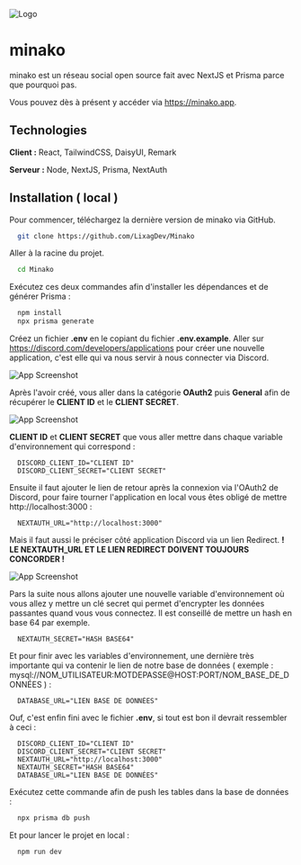 
![Logo](https://imgdb.net/storage/uploads/c16548d9afab6f5d6a6c4e09156f707866393103ecd067fa9fb9ac3d7c9f3c7e.png)

# **minako**

minako est un réseau social open source fait avec NextJS et Prisma parce que pourquoi pas.

Vous pouvez dès à présent y accéder via https://minako.app.
## Technologies

**Client :** React, TailwindCSS, DaisyUI, Remark

**Serveur :** Node, NextJS, Prisma, NextAuth


## Installation ( local )

Pour commencer, téléchargez la dernière version de minako via GitHub.
```bash
  git clone https://github.com/LixagDev/Minako
```

Aller à la racine du projet.
```bash
  cd Minako
```

Exécutez ces deux commandes afin d'installer les dépendances et de générer Prisma :
```bash
  npm install
  npx prisma generate
```

Créez un fichier **.env** en le copiant du fichier **.env.example**. Aller sur https://discord.com/developers/applications pour créer une nouvelle application, c'est elle qui va nous servir à nous connecter via Discord.

![App Screenshot](https://imgdb.net/storage/uploads/363b5e1efbbf76af976f6b4bee34a366b0f7e79a219eb3db14a82ff4bee94942.png)

Après l'avoir créé, vous aller dans la catégorie **OAuth2** puis **General** afin de récupérer le **CLIENT ID** et le **CLIENT SECRET**.

![App Screenshot](https://imgdb.net/storage/uploads/74471dfa4941ae7ab107a77ca5923356028040e8ee16360868fa9f23ee89fa65.png)

**CLIENT ID** et **CLIENT SECRET** que vous aller mettre dans chaque variable d'environnement qui correspond : 
```env
  DISCORD_CLIENT_ID="CLIENT ID"
  DISCORD_CLIENT_SECRET="CLIENT SECRET"
```

Ensuite il faut ajouter le lien de retour après la connexion via l'OAuth2 de Discord, pour faire tourner l'application en local vous êtes obligé de mettre http://localhost:3000 :
```env
  NEXTAUTH_URL="http://localhost:3000"
```

Mais il faut aussi le préciser côté application Discord via un lien Redirect. **! LE NEXTAUTH_URL ET LE LIEN REDIRECT DOIVENT TOUJOURS CONCORDER !**

![App Screenshot](https://imgdb.net/storage/uploads/73784ac652e1cfb926bc50346e051328956466e30b6988dfe393f1268b4ae5da.png)

Pars la suite nous allons ajouter une nouvelle variable d'environnement où vous allez y mettre un clé secret qui permet d'encrypter les données passantes quand vous vous connectez. Il est conseillé de mettre un hash en base 64 par exemple.
```env
  NEXTAUTH_SECRET="HASH BASE64"
```

Et pour finir avec les variables d'environnement, une dernière très importante qui va contenir le lien de notre base de données ( exemple : mysql://NOM_UTILISATEUR:MOTDEPASSE@HOST:PORT/NOM_BASE_DE_DONNÉES ) :
```env
  DATABASE_URL="LIEN BASE DE DONNÉES"
```

Ouf, c'est enfin fini avec le fichier **.env**, si tout est bon il devrait ressembler à ceci :
```env
  DISCORD_CLIENT_ID="CLIENT ID"
  DISCORD_CLIENT_SECRET="CLIENT SECRET"
  NEXTAUTH_URL="http://localhost:3000"
  NEXTAUTH_SECRET="HASH BASE64"
  DATABASE_URL="LIEN BASE DE DONNÉES"
```

Exécutez cette commande afin de push les tables dans la base de données :
```bash
  npx prisma db push
```

Et pour lancer le projet en local :
```bash
  npm run dev
```